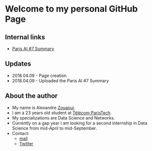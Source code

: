 # Welcome to my personal GitHub Page

## Internal links
* [Paris AI #7 Summary](./_blog/2018-04-09_paris_ai_7.md)


## Updates
* 2018.04.09 - Page creation
* 2018.04.09 - Uploaded the Paris AI #7 Summary

## About the author
* My name is Alexandre [Zouaoui](https://fr.wikipedia.org/wiki/Zouaoua).
* I am a 23 years old student at [Télécom ParisTech](https://www.telecom-paristech.fr/).
* My specializations are Data Science and Networks.
* Currently on a gap year I am looking for a second internship in Data Science from mid-April to mid-September.
* Contact:
  * [mail](mailto:inzouzouwetrust@gmail.com)
  * [Twitter](https://twitter.com/Inzouzouwetrust)
